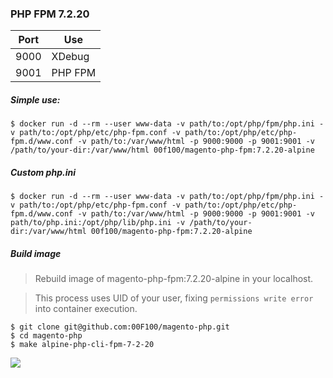 ### PHP FPM 7.2.20

| Port | Use |
|---|---|
| 9000 | XDebug |
| 9001 | PHP FPM |

##### Simple use:
```
$ docker run -d --rm --user www-data -v path/to:/opt/php/fpm/php.ini -v path/to:/opt/php/etc/php-fpm.conf -v path/to:/opt/php/etc/php-fpm.d/www.conf -v path/to:/var/www/html -p 9000:9000 -p 9001:9001 -v /path/to/your-dir:/var/www/html 00f100/magento-php-fpm:7.2.20-alpine
```

##### Custom php.ini
```
$ docker run -d --rm --user www-data -v path/to:/opt/php/fpm/php.ini -v path/to:/opt/php/etc/php-fpm.conf -v path/to:/opt/php/etc/php-fpm.d/www.conf -v path/to:/var/www/html -p 9000:9000 -p 9001:9001 -v path/to/php.ini:/opt/php/lib/php.ini -v /path/to/your-dir:/var/www/html 00f100/magento-php-fpm:7.2.20-alpine
```

##### Build image

> Rebuild image of magento-php-fpm:7.2.20-alpine in your localhost.

> This process uses UID of your user, fixing `permissions write error` into container execution.

```
$ git clone git@github.com:00F100/magento-php.git
$ cd magento-php
$ make alpine-php-cli-fpm-7-2-20
```

![](console.png)